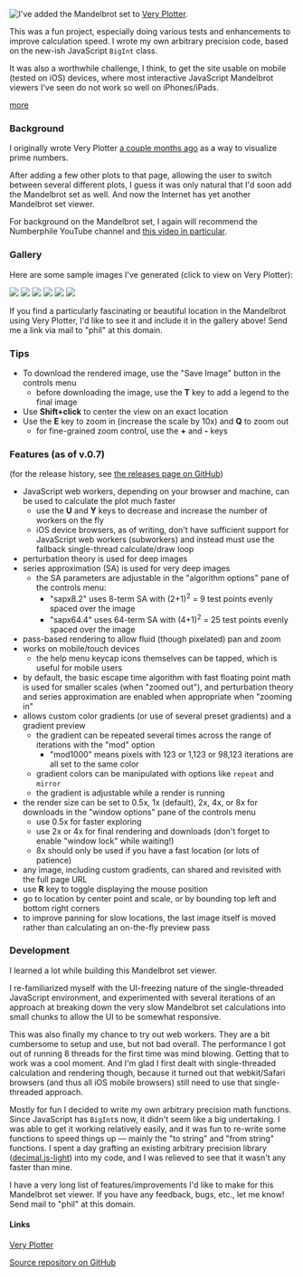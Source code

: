 
<!-- Copyright 2021 Phil Thompson. All Rights Reserved.  As noted in the License section of this repository's readme.md file, this file and its corresponding public HTML file, and all other articles, article files, and images, are distributed under traditional copyright.  The repository source code and other files are distributed under the MIT license. -->

[//]: # (gen-title: The Mandelbrot set on Very Plotter)

[//]: # (gen-title-url: The-Mandelbrot-set-on-Very-Plotter)

[//]: # (gen-keywords: math, charts, graphs, interactive, mandelbrot, set, javascript, canvas, development, programming, ios)

[//]: # (gen-description: Programming a visualizer for the Mandelbrot set)

[//]: # (gen-meta-end)

<a href="${THIS_ARTICLE}"><img style="float: left" class="width-resp-50-100" src="${SITE_ROOT_REL}/img/20211218.jpg"/></a>I've added the Mandelbrot set to <a target="_blank" href="${SITE_ROOT_REL}/very-plotter/">Very Plotter</a>.

This was a fun project, especially doing various tests and enhancements to improve calculation speed.  I wrote my own arbitrary precision code, based on the new-ish JavaScript `BigInt` class.

It was also a worthwhile challenge, I think, to get the site usable on mobile (tested on iOS) devices, where most interactive JavaScript Mandelbrot viewers I've seen do not work so well on iPhones/iPads.

[more](more://)

### Background

I originally wrote Very Plotter <a href="${SITE_ROOT_REL}/2021/Very-Plotter.html">a couple months ago</a> as a way to visualize prime numbers.

After adding a few other plots to that page, allowing the user to switch between several different plots, I guess it was only natural that I'd soon add the Mandelbrot set as well.  And now the Internet has yet another Mandelbrot set viewer.

For background on the Mandelbrot set, I again will recommend the Numberphile YouTube channel and <a target="_blank" href="https://www.youtube.com/watch?v=FFftmWSzgmk">this video in particular</a>.

### Gallery

Here are some sample images I've generated (click to view on Very Plotter):

<a target="_blank" href="${SITE_ROOT_REL}/very-plotter/?plot=Mandelbrot-set&v=4&lineWidth=1&n=45740&mag=1.8e8&centerX=-5.267001197506112e-1&centerY=6.195124832685904e-1&gradient=Bbgoyw-repeat12-shift2&bgColor=b"><img class="width-resp-50-100" src="${SITE_ROOT_REL}/img/20211218-gallery-01.jpg"/></a>
<a target="_blank" href="${SITE_ROOT_REL}/very-plotter/?plot=Mandelbrot-set&v=4&lineWidth=1&n=440&mag=1.5e7&centerX=-1.595765223376485341e0&centerY=4.326819366891362718e-3&gradient=Bpow-repeat2&bgColor=b"><img class="width-resp-50-100" src="${SITE_ROOT_REL}/img/20211218-gallery-02.jpg"/></a>
<a target="_blank" href="${SITE_ROOT_REL}/very-plotter/?plot=Mandelbrot-set&v=4&lineWidth=1&n=12100&mag=2.0e8&centerX=-6.509432211662985449e-1&centerY=4.7927750710181554253e-1&gradient=rbBwo-B%7E40.40.40-repeat8&bgColor=b"><img class="width-resp-50-100" src="${SITE_ROOT_REL}/img/20211218-gallery-03.jpg"/></a>
<a target="_blank" href="${SITE_ROOT_REL}/very-plotter/?plot=Mandelbrot-set&v=4&lineWidth=1&n=12000&mag=8.2e11&centerX=-1.269262552901106e0&centerY=1.8028851740715046e-1&gradient=woBpy-B%7E40.40.40-repeat10&bgColor=b"><img class="width-resp-50-100" src="${SITE_ROOT_REL}/img/20211218-gallery-04.jpg"/></a>
<a target="_blank" href="${SITE_ROOT_REL}/very-plotter/?plot=Mandelbrot-set&v=4&lineWidth=1&n=20000&mag=6.0e10&centerX=-7.43643887037151e-1&centerY=1.3182590420533e-1&gradient=ywbo-repeat6&bgColor=b"><img class="width-resp-50-100" src="${SITE_ROOT_REL}/img/20211218-gallery-05.jpg"/></a>
<a target="_blank" href="${SITE_ROOT_REL}/very-plotter/?plot=Mandelbrot-set&v=4&lineWidth=1&n=950000&mag=4.3e10&centerX=-7.219634036398249158e-1&centerY=2.3778190923517817133e-1&gradient=rbwo-repeat12-shift1&bgColor=b"><img class="width-resp-50-100" src="${SITE_ROOT_REL}/img/20211218-gallery-06.jpg"/></a>

If you find a particularly fascinating or beautiful location in the Mandelbrot using Very Plotter, I'd like to see it and include it in the gallery above!  Send me a link via mail to "phil" at this domain.

### Tips

* To download the rendered image, use the "Save Image" button in the controls menu
  * before downloading the image, use the **T** key to add a legend to the final image
* Use **Shift+click** to center the view on an exact location
* Use the **E** key to zoom in (increase the scale by 10x) and **Q** to zoom out
  * for fine-grained zoom control, use the **+** and **-** keys

### Features (as of v.0.7)

(for the release history, see <a target="_blank" href="https://github.com/philthompson/visualize-primes/releases">the releases page on GitHub</a>)

* JavaScript web workers, depending on your browser and machine, can be used to calculate the plot much faster
  * use the **U** and **Y** keys to decrease and increase the number of workers on the fly
  * iOS device browsers, as of writing, don't have sufficient support for JavaScript web workers (subworkers) and instead must use the fallback single-thread calculate/draw loop
* perturbation theory is used for deep images
* series approximation (SA) is used for very deep images
  * the SA parameters are adjustable in the "algorithm options" pane of the controls menu:
    * "sapx8.2" uses 8-term SA with (2+1)<sup>2</sup> = 9 test points evenly spaced over the image
    * "sapx64.4" uses 64-term SA with (4+1)<sup>2</sup> = 25 test points evenly spaced over the image
* pass-based rendering to allow fluid (though pixelated) pan and zoom
* works on mobile/touch devices
  * the help menu keycap icons themselves can be tapped, which is useful for mobile users 
* by default, the basic escape time algorithm with fast floating point math is used for smaller scales (when "zoomed out"), and perturbation theory and series approximation are enabled when appropriate when "zooming in"
* allows custom color gradients (or use of several preset gradients) and a gradient preview
  * the gradient can be repeated several times across the range of iterations with the "mod" option
    * "mod1000" means pixels with 123 or 1,123 or 98,123 iterations are all set to the same color
  * gradient colors can be manipulated with options like `repeat` and `mirror`
  * the gradient is adjustable while a render is running
* the render size can be set to 0.5x, 1x (default), 2x, 4x, or 8x for downloads in the "window options" pane of the controls menu
  * use 0.5x for faster exploring
  * use 2x or 4x for final rendering and downloads (don't forget to enable "window lock" while waiting!)
  * 8x should only be used if you have a fast location (or lots of patience)
* any image, including custom gradients, can shared and revisited with the full page URL
* use **R** key to toggle displaying the mouse position
* go to location by center point and scale, or by bounding top left and bottom right corners
* to improve panning for slow locations, the last image itself is moved rather than calculating an on-the-fly preview pass

### Development

I learned a lot while building this Mandelbrot set viewer.

I re-familiarized myself with the UI-freezing nature of the single-threaded JavaScript environment, and experimented with several iterations of an approach at breaking down the very slow Mandelbrot set calculations into small chunks to allow the UI to be somewhat responsive.

This was also finally my chance to try out web workers.  They are a bit cumbersome to setup and use, but not bad overall.  The performance I got out of running 8 threads for the first time was mind blowing.  Getting that to work was a cool moment.  And I'm glad I first dealt with single-threaded calculation and rendering though, because it turned out that webkit/Safari browsers (and thus all iOS mobile browsers) still need to use that single-threaded approach.

Mostly for fun I decided to write my own arbitrary precision math functions.  Since JavaScript has `BigInt`s now, it didn't seem like a big undertaking.  I was able to get it working relatively easily, and it was fun to re-write some functions to speed things up &mdash; mainly the "to string" and "from string" functions.  I spent a day grafting an existing arbitrary precision library (<a href="https://github.com/MikeMcl/decimal.js-light/">decimal.js-light</a>) into my code, and I was relieved to see that it wasn't any faster than mine.

I have a very long list of features/improvements I'd like to make for this Mandelbrot set viewer.  If you have any feedback, bugs, etc., let me know!  Send mail to "phil" at this domain.

#### Links

<a target="_blank" href="${SITE_ROOT_REL}/very-plotter/">Very Plotter</a>

<a target="_blank" href="https://github.com/philthompson/visualize-primes">Source repository on GitHub</a>
